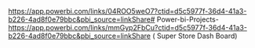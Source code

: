 https://app.powerbi.com/links/04ROO5weO7?ctid=d5c5977f-36d4-41a3-b226-4ad8f0e79bbc&pbi_source=linkShare# Power-bi-Projects-
https://app.powerbi.com/links/mmGyp2FbCu?ctid=d5c5977f-36d4-41a3-b226-4ad8f0e79bbc&pbi_source=linkShare  ( Super Store Dash Board)

